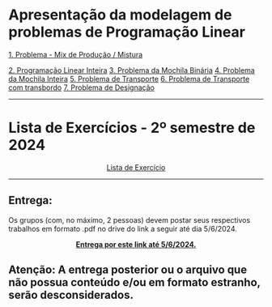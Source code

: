 # Apresentação da modelagem de problemas de Programação Linear

<a href="https://github.com/Daniel-C-Fernandes/PO-2-bimestre/blob/main/modelagem.ipynb">1. Problema - Mix de Produção / Mistura</a>

<a href="https://github.com/Daniel-C-Fernandes/PO-2-bimestre/blob/main/modelagem.ipynb">
2. Programação Linear Inteira</a>

<a href="https://github.com/Daniel-C-Fernandes/PO-2-bimestre/blob/main/modelagem.ipynb">
3. Problema da Mochila Binária</a>

<a href="https://github.com/Daniel-C-Fernandes/PO-2-bimestre/blob/main/modelagem.ipynb">
4. Problema da Mochila Inteira</a>

<a href="https://github.com/Daniel-C-Fernandes/PO-2-bimestre/blob/main/modelagem.ipynb">
5. Problema de Transporte</a>

<a href="https://github.com/Daniel-C-Fernandes/PO-2-bimestre/blob/main/modelagem.ipynb">
6. Problema de Transporte com transbordo</a>

<a href="https://github.com/Daniel-C-Fernandes/PO-2-bimestre/blob/main/modelagem.ipynb">
7. Problema de Designação</a>

<hr>

# Lista de Exercícios - 2º semestre de 2024

<div align = "center">
<a href="https://github.com/Daniel-C-Fernandes/PO-2-bimestre/blob/main/Modelagem%20de%20Problemas.pdf">Lista de Exercício</a>
 </div>

<hr>

## Entrega:

Os grupos (com, no máximo, 2 pessoas) devem postar seus respectivos trabalhos em formato .pdf no drive do link a seguir até dia 5/6/2024.

<div align = "center">
<b><a href="https://drive.google.com/drive/folders/1MWAEhZSYaIVrj1Mrn6cb6brHyQ7i-rZW?usp=sharing">Entrega por este link até 5/6/2024.</a></b>
</div>

## Atenção: A entrega posterior ou o arquivo que não possua conteúdo e/ou em formato estranho, serão desconsiderados.






